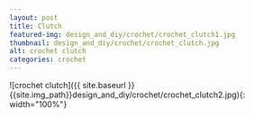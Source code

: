 ```yaml
---
layout: post
title: Clutch
featured-img: design_and_diy/crochet/crochet_clutch1.jpg
thumbnail: design_and_diy/crochet/crochet_clutch.jpg
alt: crochet clutch
categories: crochet
---
```


![crochet clutch]({{ site.baseurl }}{{site.img_path}}design_and_diy/crochet/crochet_clutch2.jpg){: width="100%"}
